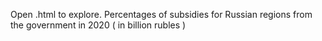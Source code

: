 
Open .html to explore.
Percentages of subsidies for Russian regions from the government in 2020 ( in billion rubles )
